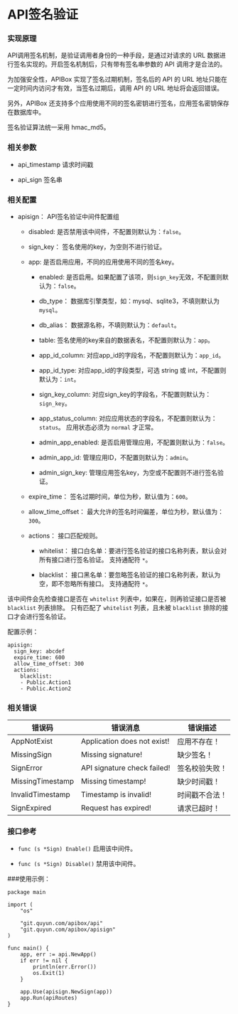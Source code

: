 API签名验证
============

### 实现原理

API调用签名机制，是验证调用者身份的一种手段，是通过对请求的 URL 数据进行签名实现的。开启签名机制后，只有带有签名串参数的 API 调用才是合法的。

为加强安全性，APIBox 实现了签名过期机制，签名后的 API 的 URL 地址只能在一定时间内访问才有效，当签名过期后，调用 API 的 URL 地址将会返回错误。

另外，APIBox 还支持多个应用使用不同的签名密钥进行签名，应用签名密钥保存在数据库中。

签名验证算法统一采用 hmac_md5。

### 相关参数

 - api_timestamp
   请求时间戳

 - api_sign
   签名串

### 相关配置

- apisign：
    API签名验证中间件配置组

    - disabled:
      是否禁用该中间件，不配置则默认为：`false`。

    - sign_key：
	  签名使用的key，为空则不进行验证。

    - app:
      是否启用应用，不同的应用使用不同的签名key。

        - enabled:
          是否启用。如果配置了该项，则`sign_key`无效，不配置则默认为：`false`。

        - db_type：
          数据库引擎类型，如：mysql、sqlite3，不填则默认为 `mysql`。

        - db_alias：
          数据源名称，不填则默认为：`default`。

        - table:
          签名使用的key来自的数据表名，不配置则默认为：`app`。

        - app_id_column:
          对应app_id的字段名，不配置则默认为：`app_id`。

        - app_id_type:
          对应app_id的字段类型，可选 string 或 int，不配置则默认为：`int`。

        - sign_key_column:
          对应sign_key的字段名，不配置则默认为：`sign_key`。

        - app_status_column:
          对应应用状态的字段名，不配置则默认为：`status`。
          应用状态必须为 `normal` 才正常。

        - admin_app_enabled:
          是否启用管理应用，不配置则默认为：`false`。

        - admin_app_id:
          管理应用ID，不配置则默认为：`admin`。

        - admin_sign_key:
          管理应用签名key，为空或不配置则不进行签名验证。

    - expire_time：
      签名过期时间，单位为秒，默认值为：`600`。
      
    - allow_time_offset：
      最大允许的签名时间偏差，单位为秒，默认值为：`300`。

    - actions：
      接口匹配规则。

      - whitelist：
        接口白名单：要进行签名验证的接口名称列表，默认会对所有接口进行签名验证。
        支持通配符 `*`。

      - blacklist：
        接口黑名单：要忽略签名验证的接口名称列表，默认为空，即不忽略所有接口。
        支持通配符 `*`。

该中间件会先检查接口是否在 `whitelist` 列表中，如果在，则再验证接口是否被  `blacklist` 列表排除。
只有匹配了 `whitelist` 列表，且未被 `blacklist` 排除的接口才会进行签名验证。
      
配置示例：

	apisign:
	  sign_key: abcdef
	  expire_time: 600
	  allow_time_offset: 300
	  actions:
	    blacklist:
        - Public.Action1
        - Public.Action2

### 相关错误

| 错误码                 | 错误消息                         | 错误描述         |
| --------------------- | ------------------------------- | --------------- |
| AppNotExist           | Application does not exist!     | 应用不存在！      |
| MissingSign           | Missing signature!              | 缺少签名！        |
| SignError             | API signature check failed!     | 签名校验失败！    |
| MissingTimestamp      | Missing timestamp!              | 缺少时间戳！      |
| InvalidTimestamp      | Timestamp is invalid!           | 时间戳不合法！    |
| SignExpired           | Request has expired!            | 请求已超时！      |

### 接口参考

- `func (s *Sign) Enable()`
  启用该中间件。

- `func (s *Sign) Disable()`
  禁用该中间件。

###使用示例：

	package main
	
	import (
		"os"
	
		"git.quyun.com/apibox/api"
		"git.quyun.com/apibox/apisign"
	)
	
	func main() {
		app, err := api.NewApp()
		if err != nil {
			println(err.Error())
			os.Exit(1)
		}
	
		app.Use(apisign.NewSign(app))
		app.Run(apiRoutes)
	}